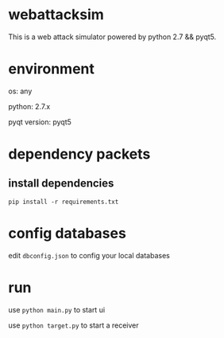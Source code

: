 # webattacksim
This is a web attack simulator powered by python 2.7 &amp;&amp; pyqt5.


# environment

os: any

python: 2.7.x

pyqt version: pyqt5

# dependency packets

## install dependencies

`pip install -r requirements.txt`

# config databases

edit `dbconfig.json` to config your local databases

# run

use `python main.py` to start ui

use `python target.py` to start a receiver

